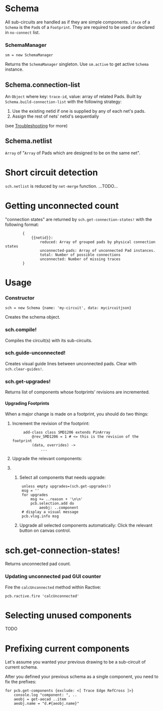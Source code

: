 # Schema

All sub-circuits are handled as if they are simple components.
`iface` of a `Schema` is the `Pad`s of a `Footprint`. They are required to be
used or declared in `no-connect` list.

### SchemaManager

```
sm = new SchemaManager
```

Returns the `SchemaManager` singleton. Use `sm.active` to get active `Schema` instance.

## Schema.connection-list

An `Object` where key: `trace-id`, value: array of related Pads. Built by
`Schema.build-connection-list` with the following strategy:

1. Use the existing netid if one is supplied by any of each net's pads.
2. Assign the rest of nets' netid's sequentially

(see [Troubleshooting](./troubleshooting.md) for more)


## Schema.netlist

`Array` of "`Array` of Pads which are designed to be on the same net".

# Short circuit detection

`sch.netlist` is reduced by `net-merge` function. ...TODO...

# Getting unconnected count

"connection states" are returned by `sch.get-connection-states!` with the following format:

            {
                {{netid}}:
                    reduced: Array of grouped pads by physical connection states 
                    unconnected-pads: Array of unconnected Pad instances.
                    total: Number of possible connections
                    unconnected: Number of missing traces
            }


# Usage

### Constructor

```ls
sch = new Schema {name: 'my-circuit', data: mycircuitjson}
```

Creates the schema object.

### sch.compile!

Compiles the circuit(s) with its sub-circuits.

### sch.guide-unconnected!

Creates visual guide lines between unconnected pads. Clear with `sch.clear-guides!`.

### sch.get-upgrades!

Returns list of components whose footprints' revisions are incremented.

#### Upgrading Footprints

When a major change is made on a footprint, you should do two things:

1. Increment the revision of the footprint:

            add-class class SMD1206 extends PinArray
                @rev_SMD1206 = 1 # <= this is the revision of the footprint
                (data, overrides) ->
                    ...

2. Upgrade the relevant components:
3.
    1. Select all components that needs upgrade:

            unless empty upgrades=(sch.get-upgrades!)
            msg = ''
            for upgrades
                msg += ..reason + '\n\n'
                pcb.selection.add do
                    aeobj: ..component
            # display a visual message
            pcb.vlog.info msg

    2. Upgrade all selected components automatically: Click the relevant button on canvas control.

# sch.get-connection-states!

Returns unconnected pad count.

### Updating unconnected pad GUI counter

Fire the `calcUnconnected` method within Ractive:

```
pcb.ractive.fire 'calcUnconnected'
```

# Selecting unused components

TODO

# Prefixing current components

Let's assume you wanted your previous drawing to be a sub-circuit of current schema. 

After you defined your previous schema as a single component, you need to fix the 
prefixes: 

```
for pcb.get-components {exclude: <[ Trace Edge RefCross ]>}
    console.log "component: ", ..
    aeobj = get-aecad ..item
    aeobj.name = "d.#{aeobj.name}"
```
